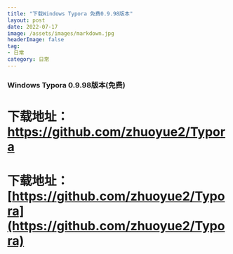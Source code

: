 ```yaml
---
title: "下载Windows Typora 免费0.9.98版本"
layout: post
date: 2022-07-17
image: /assets/images/markdown.jpg
headerImage: false
tag:
- 日常
category: 日常
---
```


###	Windows Typora 0.9.98版本(免费)

#			下载地址：https://github.com/zhuoyue2/Typora

#	下载地址：[https://github.com/zhuoyue2/Typora](https://github.com/zhuoyue2/Typora)

